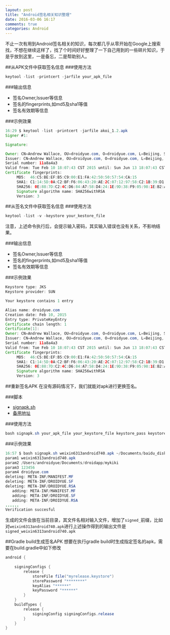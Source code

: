 ```yaml
---
layout: post
title: "Android签名相关知识整理"
date: 2016-03-06 16:17
comments: true
categories: Android
---
```


不止一次有用到Android签名相关的知识，每次都几乎从零开始在Google上搜索找，不想在继续这样了，找了个时间好好整理了一下自己用到的一些碎片知识，于是乎放到这里，一是备忘，二是帮助别人。

<!--more-->
##从APK文件中获取签名信息
###使用方法
```java
keytool -list -printcert -jarfile your_apk_file
```

###输出信息
  * 签名Owner,Issuer等信息
  * 签名的fingerprints,如md5及sha1等值
  * 签名有效期等信息

###示例效果
```java
16:29 $ keytool -list -printcert -jarfile akoi_1.2.apk
Signer #1:

Signature:

Owner: CN=Andrew Wallace, OU=droidyue.com, O=droidyue.com, L=Beijing, ST=Beijing, C=86
Issuer: CN=Andrew Wallace, OU=droidyue.com, O=droidyue.com, L=Beijing, ST=Beijing, C=86
Serial number: 11a8a4a3
Valid from: Tue Feb 10 18:07:43 CST 2015 until: Sun Jun 13 18:07:43 CST 3013
Certificate fingerprints:
	 MD5:  46:C5:BE:EF:B5:C9:00:E1:FA:42:50:50:57:54:CA:15
	 SHA1: C1:14:5D:0A:C2:BF:F6:06:43:20:AE:2C:07:12:97:58:C2:1B:39:D1
	 SHA256: 0E:88:7D:C2:4C:D6:84:A7:58:D4:24:1E:9D:38:F9:05:98:1E:B2:A2:D7:CB:0F:81:74:60:5B:38:89:FF:21:1C
	 Signature algorithm name: SHA256withRSA
	 Version: 3
```

##从签名文件中获取签名信息
###使用方法
```java
keytool -list -v -keystore your_kestore_file
```
注意，上述命令执行后，会提示输入密码，其实输入错误也没有关系，不影响结果。

###输出信息
  * 签名Owner,Issuer等信息
  * 签名的fingerprints,如md5及sha1等值
  * 签名有效期等信息


###示例效果
```java
Keystore type: JKS
Keystore provider: SUN

Your keystore contains 1 entry

Alias name: droidyue.com
Creation date: Feb 10, 2015
Entry type: PrivateKeyEntry
Certificate chain length: 1
Certificate[1]:
Owner: CN=Andrew Wallace, OU=droidyue.com, O=droidyue.com, L=Beijing, ST=Beijing, C=86
Issuer: CN=Andrew Wallace, OU=droidyue.com, O=droidyue.com, L=Beijing, ST=Beijing, C=86
Serial number: 11a8a4a3
Valid from: Tue Feb 10 18:07:43 CST 2015 until: Sun Jun 13 18:07:43 CST 3013
Certificate fingerprints:
	 MD5:  46:C5:BE:EF:B5:C9:00:E1:FA:42:50:50:57:54:CA:15
	 SHA1: C1:14:5D:0A:C2:BF:F6:06:43:20:AE:2C:07:12:97:58:C2:1B:39:D1
	 SHA256: 0E:88:7D:C2:4C:D6:84:A7:58:D4:24:1E:9D:38:F9:05:98:1E:B2:A2:D7:CB:0F:81:74:60:5B:38:89:FF:21:1C
	 Signature algorithm name: SHA256withRSA
	 Version: 3
```

##重新签名APK
在没有源码情况下，我们就能对apk进行更换签名。

###脚本
  * [signapk.sh](https://apk-resigner.googlecode.com/svn/trunk/signapk.sh)
  * [备用地址](http://7jpqsg.com1.z0.glb.clouddn.com/signapk.sh)

###使用方法
```java
bash signapk.sh your_apk_file your_keystore_file keystore_pass keystore_alias
```

###示例效果
```java
16:57 $ bash signapk.sh weixin6313android740.apk ~/Documents/baidu_disk/百度云同步盘/droidapp/mykiki 123456 droidyue.com
param1 weixin6313android740.apk
param2 /Users/androidyue/Documents/droidapp/mykiki
param3 123456
param4 droidyue.com
deleting: META-INF/MANIFEST.MF
deleting: META-INF/DROIDYUE.SF
deleting: META-INF/DROIDYUE.RSA
   adding: META-INF/MANIFEST.MF
   adding: META-INF/DROIDYUE.SF
   adding: META-INF/DROIDYUE.RSA
......
Verification succesful
```

生成的文件会放在当前目录，其文件名相对输入文件，增加了`signed_`前缀，比如对`weixin6313android740.apk`进行上述操作得到的输出文件是`signed_weixin6313android740.apk`


##Gradle build生成签名APK
想要在执行gradle build时生成指定签名的apk，需要在build.gradle中如下修改
```java
android {
    
    signingConfigs {
        release {
            storeFile file("myrelease.keystore")
            storePassword "********"
            keyAlias "******"
            keyPassword "******"
        }
    }
    buildTypes {
        release {
            signingConfig signingConfigs.release
        }
    }
}
```

